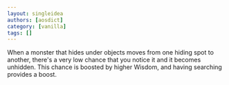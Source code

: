 ```yaml
---
layout: singleidea
authors: [aosdict]
category: [vanilla]
tags: []
---
```

When a monster that hides under objects moves from one hiding spot to another, there's a very low chance that you notice it and it becomes unhidden. This chance is boosted by higher Wisdom, and having searching provides a boost.
